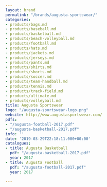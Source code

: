 ```yaml
---
layout: brand
permalink: "/brands/augusta-sportswear/"
categories:
- products/bags.md
- products/baseball.md
- products/basketball.md
- products/beach-volleyball.md
- products/football.md
- products/hats.md
- products/jackets.md
- products/jerseys.md
- products/pants.md
- products/shirts.md
- products/shorts.md
- products/soccer.md
- products/team-handball.md
- products/tennis.md
- products/track-field.md
- products/ultimate.md
- products/volleyball.md
title: Augusta Sportswear
logo: "/augusta-sportswear-logo.png"
website: http://www.augustasportswear.com/
pdfs:
- "/augusta-football-2017.pdf"
- "/augusta-basketball-2017.pdf"
info: ''
date: '2019-03-29T22:18:11.000+00:00'
catalogues:
- title: Augusta Basketball
  pdf: "/augusta-basketball-2017.pdf"
  year: 2017
- title: Augusta Football
  pdf: "/augusta-football-2017.pdf"
  year: 2017

---
```

